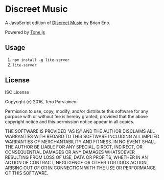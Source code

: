 # Discreet Music

A JavaScript edition of [Discreet Music](https://en.wikipedia.org/wiki/Discreet_Music)
by Brian Eno.

Powered by [Tone.js](https://github.com/Tonejs/Tone.js)

## Usage

1. `npm install -g lite-server`
2. `lite-server`

## License

ISC License

Copyright (c) 2016, Tero Parviainen

Permission to use, copy, modify, and/or distribute this software for any purpose with or without fee is hereby granted, provided that the above copyright notice and this permission notice appear in all copies.

THE SOFTWARE IS PROVIDED "AS IS" AND THE AUTHOR DISCLAIMS ALL WARRANTIES WITH REGARD TO THIS SOFTWARE INCLUDING ALL IMPLIED WARRANTIES OF MERCHANTABILITY AND FITNESS. IN NO EVENT SHALL THE AUTHOR BE LIABLE FOR ANY SPECIAL, DIRECT, INDIRECT, OR CONSEQUENTIAL DAMAGES OR ANY DAMAGES WHATSOEVER RESULTING FROM LOSS OF USE, DATA OR PROFITS, WHETHER IN AN ACTION OF CONTRACT, NEGLIGENCE OR OTHER TORTIOUS ACTION, ARISING OUT OF OR IN CONNECTION WITH THE USE OR PERFORMANCE OF THIS SOFTWARE.
